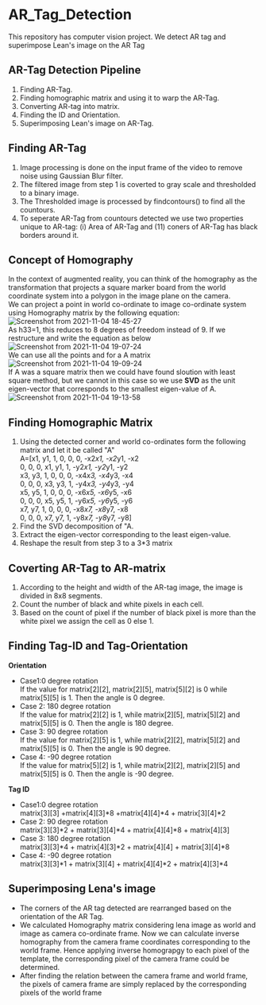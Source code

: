 # AR_Tag_Detection
This repository has computer vision project. We detect AR tag and superimpose Lean's image on the AR Tag 
## AR-Tag Detection Pipeline
1) Finding AR-Tag.
2) Finding homographic matrix and using it to warp the AR-Tag.
3) Converting AR-tag into matrix.
4) Finding the ID and Orientation. 
5) Superimposing Lean's image on AR-Tag. 
## Finding AR-Tag
1) Image processing is done on the input frame of the video to remove noise using Gaussian Blur filter.
2) The filtered image from step 1 is coverted to gray scale and thresholded to a binary image. 
3) The Thresholded image is processed by findcontours() to find all the countours.
4) To seperate AR-Tag from countours detected we use two properties unique to AR-tag: (i) Area of AR-Tag and (11) coners of AR-Tag has black borders around it.
## Concept of Homography
In  the  context  of augmented  reality,  you  can  think  of  the  homography  as  the  transformation  that  projects  a square  marker  board  from  the  world  coordinate  system  into  a  polygon  in  the  image  plane on the camera.\
We can project a point in world co-ordinate to image co-ordinate system using Homography matrix by the following equation:\
![Screenshot from 2021-11-04 18-45-27](https://user-images.githubusercontent.com/93336207/140430716-eca47ad6-2f83-4248-bc81-194550ab03d6.png)\
As h33=1, this reduces to 8 degrees of freedom instead of 9.
If we restructure and write the equation as below\
![Screenshot from 2021-11-04 19-07-24](https://user-images.githubusercontent.com/93336207/140432471-97877694-0b67-4edf-90dd-214fdee49536.png)\
We can use all the points and for a A matrix\
![Screenshot from 2021-11-04 19-09-24](https://user-images.githubusercontent.com/93336207/140432691-93e808f6-f293-4832-bb3e-0e3c61661c5b.png)\
If A was a square matrix then we could have found sloution with least square method, but we cannot in this case so we use **SVD** as the unit eigen-vector that
corresponds to the smallest eigen-value of A.
![Screenshot from 2021-11-04 19-13-58](https://user-images.githubusercontent.com/93336207/140433059-2a5a9913-ed2d-48c6-a0e1-426f9f4fb0ff.png)

## Finding Homographic Matrix
1) Using the detected corner and world co-ordinates form the following matrix and let it be called "A"\
A=[x1, y1, 1, 0, 0, 0, -x2*x1, -x2*y1, -x2\
   0, 0, 0, x1, y1, 1, -y2*x1, -y2*y1, -y2\
   x3, y3, 1, 0, 0, 0, -x4*x3, -x4*y3, -x4\
   0, 0, 0, x3, y3, 1, -y4*x3, -y4*y3, -y4\
   x5, y5, 1, 0, 0, 0, -x6*x5, -x6*y5, -x6\
   0, 0, 0, x5, y5, 1, -y6*x5, -y6*y5, -y6\
   x7, y7, 1, 0, 0, 0, -x8*x7, -x8*y7, -x8\
   0, 0, 0, x7, y7, 1, -y8*x7, -y8*y7, -y8\]
2) Find the SVD decomposition of "A.
3) Extract the eigen-vector corresponding to the least eigen-value.
4) Reshape the result from step 3 to a 3*3 matrix  

## Coverting AR-Tag to AR-matrix
1) According to the height and width of the AR-tag image, the image is 
divided in 8x8 segments. 
2) Count the number of black and white pixels in each cell.
3) Based on the count of pixel if the number of black pixel is more than the white pixel we assign the cell as 0 else 1.

## Finding Tag-ID and Tag-Orientation

**Orientation**

- Case1:0 degree rotation\
If the value for matrix[2][2], matrix[2][5], matrix[5][2] is 0  while matrix[5][5] is 1. Then the angle is 0 degree.
- Case 2: 180 degree rotation\
If the value for matrix[2][2] is 1, while matrix[2][5], matrix[5][2] and matrix[5][5] is 0. Then the angle is 180 degree.
- Case 3: 90 degree rotation\
If the value for matrix[2][5] is 1, while matrix[2][2], matrix[5][2] and matrix[5][5] is 0. Then the angle is 90 degree.
- Case 4: -90 degree rotation\
If the value for matrix[5][2] is 1, while matrix[2][2], matrix[2][5] and matrix[5][5] is 0. Then the angle is -90 degree.

**Tag ID**
- Case1:0 degree rotation\
matrix[3][3] +matrix[4][3]*8 +matrix[4][4]*4 + matrix[3][4]*2
- Case 2: 90 degree rotation\
matrix[3][3]*2 + matrix[3][4]*4 + matrix[4][4]*8 + matrix[4][3]
- Case 3: 180 degree rotation\
matrix[3][3]*4 + matrix[4][3]*2 + matrix[4][4] + matrix[3][4]*8
- Case 4: -90 degree rotation\
matrix[3][3]*1 + matrix[3][4] + matrix[4][4]*2 + matrix[4][3]*4

## Superimposing Lena's image

 - The corners of the AR tag detected are rearranged based on the orientation of the AR Tag.
 - We calculated Homography matrix considering lena image as world and image as camera co-ordinate frame. Now we can calculate inverse homography from the camera frame coordinates corresponding to the world frame. Hence applying inverse homograpgy to each pixel of the template, the corresponding pixel
of the camera frame could be determined.
- After finding the relation between the camera frame and world frame, the pixels of camera frame are
simply replaced by the corresponding pixels of the world frame

